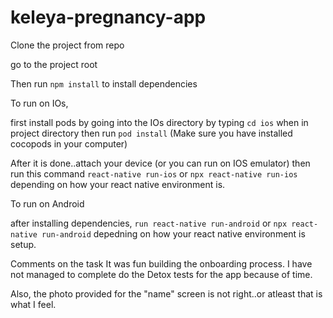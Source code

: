 # keleya-pregnancy-app

Clone the project from repo

go to the project root

Then run ```npm install``` to install dependencies

To run on IOs,

first install pods by going into the IOs directory by typing ```cd ios``` when in project directory
then run ```pod install``` (Make sure you have installed cocopods in your computer)

After it is done..attach your device (or you can run on IOS emulator) then run this command
```react-native run-ios``` or ```npx react-native run-ios``` depending on how your react native environment is.


To run on Android

after installing dependencies,
```run react-native run-android``` or ```npx react-native run-android``` depedning on how your react native environment is setup.


Comments on the task
It was fun building the onboarding process. I have not managed to complete do the Detox tests for the app because of time.

Also, the photo provided for the "name" screen is not right..or atleast that is what I feel.



   
